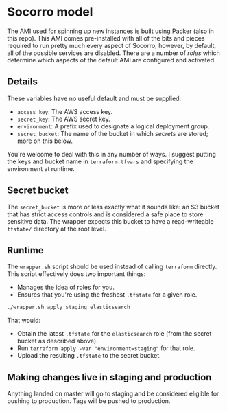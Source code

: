 # Socorro model

The AMI used for spinning up new instances is built using Packer (also in this
repo).  This AMI comes pre-installed with all of the bits and pieces required
to run pretty much every aspect of Socorro; however, by default, all of the
possible services are disabled.  There are a number of *roles* which determine
which aspects of the default AMI are configured and activated.

## Details

These variables have no useful default and must be supplied:
* `access_key`: The AWS access key.
* `secret_key`: The AWS secret key.
* `environment`: A prefix used to designate a logical deployment group.
* `secret_bucket`: The name of the bucket in which *secrets* are stored; more
   on this below.

You're welcome to deal with this in any number of ways. I suggest putting the
keys and bucket name in `terraform.tfvars` and specifying the environment at
runtime.

## Secret bucket

The `secret_bucket` is more or less exactly what it sounds like: an S3 bucket
that has strict access controls and is considered a safe place to store
sensitive data.  The wrapper expects this bucket to have a read-writeable
`tfstate/` directory at the root level.

## Runtime

The `wrapper.sh` script should be used instead of calling `terraform` directly.
This script effectively does two important things:
* Manages the idea of roles for you.
* Ensures that you're using the freshest `.tfstate` for a given role.

```bash
./wrapper.sh apply staging elasticsearch
```

That would:
* Obtain the latest `.tfstate` for the `elasticsearch` role (from the secret
  bucket as described above).
* Run `terraform apply -var "environment=staging"` for that role.
* Upload the resulting `.tfstate` to the secret bucket.

## Making changes live in staging and production

Anything landed on master will go to staging and be considered eligible for
pushing to production. Tags will be pushed to production.
